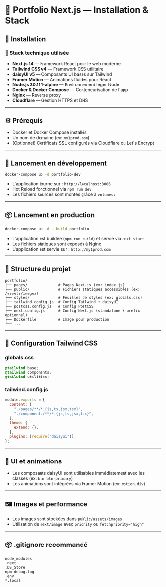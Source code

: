 # 📘 Portfolio Next.js — Installation & Stack

## 🚀 Installation

### 🧱 Stack technique utilisée

* **Next.js 14** — Framework React pour le web moderne
* **Tailwind CSS v4** — Framework CSS utilitaire
* **daisyUI v5** — Composants UI basés sur Tailwind
* **Framer Motion** — Animations fluides pour React
* **Node.js 20.11.1-alpine** — Environnement léger Node
* **Docker & Docker Compose** — Conteneurisation de l'app
* **Nginx** — Reverse proxy
* **Cloudflare** — Gestion HTTPS et DNS

---

## ⚙️ Prérequis

* Docker et Docker Compose installés
* Un nom de domaine (ex: `my1prod.com`)
* (Optionnel) Certificats SSL configurés via Cloudflare ou Let's Encrypt

---

## 🧪 Lancement en développement

```bash
docker-compose up -d portfolio-dev
```

* L'application tourne sur : `http://localhost:3006`
* Hot Reload fonctionnel via `npm run dev`
* Les fichiers sources sont montés grâce à `volumes:`

---

## 📦 Lancement en production

```bash
docker-compose up -d --build portfolio
```

* L'application est buildée (`npm run build`) et servie via `next start`
* Les fichiers statiques sont exposés à Nginx
* L'application est servie sur : `http://my1prod.com`

---

## 🧾 Structure du projet

```
portfolio/
├── pages/              # Pages Next.js (ex: index.js)
├── public/             # Fichiers statiques accessibles (ex: /assets/images)
├── styles/             # Feuilles de styles (ex: globals.css)
├── tailwind.config.js  # Config Tailwind + daisyUI
├── postcss.config.js   # Config PostCSS
├── next.config.js      # Config Next.js (standalone + prefix optionnel)
├── Dockerfile          # Image pour production
└── ...
```

---

## 🔧 Configuration Tailwind CSS

### globals.css

```css
@tailwind base;
@tailwind components;
@tailwind utilities;
```

### tailwind.config.js

```js
module.exports = {
  content: [
    "./pages/**/*.{js,ts,jsx,tsx}",
    "./components/**/*.{js,ts,jsx,tsx}",
  ],
  theme: {
    extend: {},
  },
  plugins: [require("daisyui")],
};
```

---

## 🎨 UI et animations

* Les composants daisyUI sont utilisables immédiatement avec les classes (ex: `btn btn-primary`)
* Les animations sont intégrées via Framer Motion (ex: `motion.div`)

---

## 🖼️ Images et performance

* Les images sont stockées dans `public/assets/images`
* Utilisation de `next/image` avec `priority` ou `fetchpriority="high"`

---

## 📦 .gitignore recommandé

```
node_modules
.next
.DS_Store
npm-debug.log
.env
*.local
```